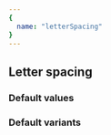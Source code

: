 ```yaml
---
{
  name: "letterSpacing"
}
---
```


## Letter spacing

### Default values
<!-- defaults.values.start -->

<!-- defaults.values.end -->


### Default variants
<!-- defaults.variants.start -->

<!-- defaults.variants.end -->
